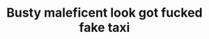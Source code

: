 ---
layout: post
title: Busty maleficent look got fucked fake taxi
duration: '06:55'
view: 126
rate: 2
video: 'https://flashservice.xvideos.com/embedframe/25622763'
category:
 - gorgeous
 - rough
 - curvy
 - busty
 - blonde
 - stunning
tags: 
 - sucked
 - fucked
 - big-tits
priority: 0.9
changefreq: daily
---